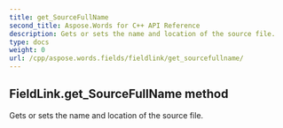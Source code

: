 ```yaml
---
title: get_SourceFullName
second_title: Aspose.Words for C++ API Reference
description: Gets or sets the name and location of the source file. 
type: docs
weight: 0
url: /cpp/aspose.words.fields/fieldlink/get_sourcefullname/
---
```

## FieldLink.get_SourceFullName method


Gets or sets the name and location of the source file. 

